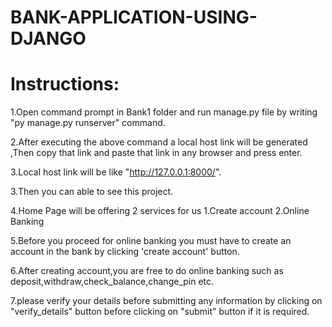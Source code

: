 # BANK-APPLICATION-USING-DJANGO

Instructions:
==============
1.Open command prompt in Bank1 folder and run manage.py file by writing "py manage.py runserver" command.


2.After executing the above command a local host link will be generated ,Then copy that link and paste
  that link in any browser and press enter.


3.Local host link will be like "http://127.0.0.1:8000/".


3.Then you can able to see this project.


4.Home Page will be offering 2 services for us  1.Create account  2.Online Banking


5.Before you proceed for online banking you must have to create an account in the bank
  by clicking 'create account' button.
  
  
6.After creating account,you are free to do online banking such as deposit,withdraw,check_balance,change_pin etc.


7.please verify your details before submitting any information by clicking on "verify_details" button
  before clicking on "submit" button if it is required.
